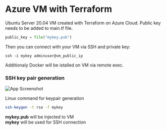 # Azure VM with Terraform

Ubuntu Server 20.04 VM created with Terraform on Azure Cloud. Public key needs to be added to main.tf file. 
```terraform
public_key = file("mykey.pub")
```
Then you can connect with your VM via SSH and private key:
```linux
ssh -i mykey adminuser@vm_public_ip
```
Additionaly Docker will be istalled on VM via remote exec. 

### SSH key pair generation 

![App Screenshot](https://i.ytimg.com/vi/2HnJFOMewJE/maxresdefault.jpg)

Linux command for keypair generation
```bash
ssh-keygen -t rsa -f mykey
```

**mykey.pub** will be injected to VM \
**mykey** will be used for SSH connection 